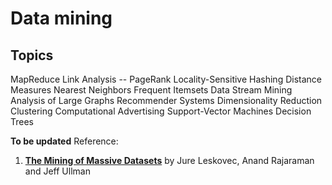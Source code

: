 Data mining
===========

Topics
-------------
MapReduce
Link Analysis -- PageRank
Locality-Sensitive Hashing
Distance Measures
Nearest Neighbors
Frequent Itemsets
Data Stream Mining
Analysis of Large Graphs
Recommender Systems
Dimensionality Reduction
Clustering
Computational Advertising
Support-Vector Machines
Decision Trees

 **To be updated**
Reference: 
1. **[The Mining of Massive Datasets](http://mmds.org/)** by Jure Leskovec, Anand Rajaraman and Jeff Ullman
